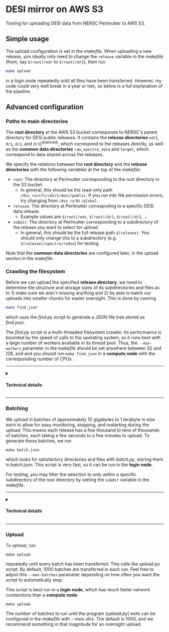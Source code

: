 # DESI mirror on AWS S3

Tooling for uploading DESI data from NERSC Perlmutter to AWS S3.

## Simple usage

The upload configuration is set in the *makefile*.
When uploading a new release, you ideally only need to change the `release` variable in the *makefile* (from, say `$(root)/edr` to `$(root)/dr1`),
then run
```bash
make upload
```
in a login node repeatedly until all files have been transferred.
However, my code could very well break in a year or two, so below is a full explanation of the pipeline.

## Advanced configuration

### Paths to main directories

The **root directory** at the AWS S3 bucket corresponds to NERSC's parent directory for DESI public releases.
It contains the **release directories** `edr`\[, `dr1`, `dr2`, and `dr3`\]<sup>(planned)</sup>, which correspond to the releases directly,
as well as the **common data directories** `raw_spectro_data` and `target`, which correspond to data shared across the releases.

We specify the relations between the **root directory** and the **release directories** with the following variables at the top of the *makefile*:

* `root`: The directory at Perlmutter corresponding to the root directory in the S3 bucket.
  * In general, this should be the read-only path `/dvs_ro/cfs/cdirs/desi/public`. If you run into file permission errors, try changing from `/dvs_ro` to `/global`.
* `release`: The directory at Perlmutter correspoding to a specific DESI data release.
  * Example values are `$(root)/edr`, `$(root)/dr1`, `$(root)/dr2`, ...
* `subdir`: The directory at Perlmutter corresponding to a subdirectory of the release you want to select for upload.
  * In general, this should be the full release path `$(release)`. You should only change this to a subdirectory (e.g. `$(release)/spectro/redux`) for testing.

Note that the **common data directories** are configured later, in the upload section in the *makefile*.

### Crawling the filesystem

Before we can upload the specified **release directory**, 
we need to determine the structure and storage sizes of its subdirectories and files
as to 1) make sure we aren't missing anything and 2) be able to batch our uploads into smaller chunks for easier oversight.
This is done by running
```bash
make find.json
```
which uses the *find.py* script to generate a JSON file tree stored as *find.json*.

The *find.py* script is a multi-threaded filesystem crawler. 
Its performance is bounded by the speed of calls to the operating system,
so it runs best with a large number of workers available in its thread pool.
Thus, the `--max-workers` parameter in the *makefile* should be set anywhere between 32 and 128,
and and you should run `make find.json` in a **compute node** with the corresponding number of CPUs.

---
<details>
 <summary><h4>Technical details</h4></summary>

The *find.py* script recursively crawls the filesystem starting from a specified root directory.
It outputs a JSON tree of every file and subdirectory contained within a specified depth (default: unlimited),
with information on their name, type, and byte size.
For example, if the given root directory has the following structure,
```
.
├── docs
│   ├── entry_schema.png
│   └── README.md
├── batch.json
├── batch.py
├── find.json
├── find.py
├── LICENSE
├── makefile
└── upload.py
```
it generates a JSON tree like
```json
[
  ".", 0, 89110240,
  [
    "docs", 0, 28915,
    [ "README.md", 1, 478 ],
    [ "entry_schema.png", 1, 28437 ]
  ],
  [ "LICENSE", 1, 1495 ],
  [ "batch.json", 1, 309506 ],
  [ "batch.py", 1, 2964 ],
  [ "find.json", 1, 88754948 ],
  [ "find.py", 1, 6271 ],
  [ "makefile", 1, 925 ],
  [ "upload.py", 1, 5216 ]
]
```
Each array is a node in the JSON tree. Its elements are
* Index 0: the name of the file or directory.
* Index 1: the node type (0 for directory, 1 for file).
* Index 2: the node size, in bytes. For a directory, this is the recursive sum of its children's sizes.
* The remaining elements are the node's child nodes. They have the same structure.

More details can be found in the inline comments of *find.py*, or by running
```bash
python3 find.py --help
```
</details>

---

### Batching

We upload in batches of approximately 10 gigabytes to 1 terabyte in size each to allow for easy monitoring, stopping, and restarting during the upload.
This means each release has a few thousand to tens of thousands of batches, each taking a few seconds to a few minutes to upload.
To generate these batches, we run
```
make batch.json
```
which looks for satisfactory directories and files with *batch.py*, storing them in *batch.json*. 
This script is very fast, so it can be run in the **login node**.

For testing, you may filter the selection to only within a specific subdirectory of the root directory by setting the `subdir` variable in the *makefile*.

---
<details>
 <summary><h4>Technical details</h4></summary>
</details>

---

### Upload

To upload, run
```
make upload
```
repeatedly until every batch has been transferred.
This calls the *upload.py* script. By default, 1000 batches are transferred in each run. 
Feel free to adjust this `--max-batches` parameter depending on how often you want the script to automatically stop.

This script is best run in a **login node**, which has much faster network connections than a **compute node**. 


```
make upload
```
The number of batches to run until the program (*upload.py*) exits can be configured in the *makefile* with *--max-dirs*. 
The default is 1000, and we recommend something in that magnitude for an overnight upload.
